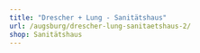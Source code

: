 ```yaml
---
title: "Drescher + Lung - Sanitätshaus"
url: /augsburg/drescher-lung-sanitaetshaus-2/
shop: Sanitätshaus
---
```

